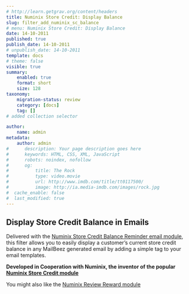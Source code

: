```yaml
---
# http://learn.getgrav.org/content/headers
title: Numinix Store Credit: Display Balance
slug: filter_add_numinix_sc_balance
# menu: Numinix Store Credit: Display Balance
date: 14-10-2011
published: true
publish_date: 14-10-2011
# unpublish_date: 14-10-2011
template: docs
# theme: false
visible: true
summary:
    enabled: true
    format: short
    size: 128
taxonomy:
    migration-status: review
    category: [docs]
    tag: []
# added collection selector

author:
    name: admin
metadata:
    author: admin
#      description: Your page description goes here
#      keywords: HTML, CSS, XML, JavaScript
#      robots: noindex, nofollow
#      og:
#          title: The Rock
#          type: video.movie
#          url: http://www.imdb.com/title/tt0117500/
#          image: http://ia.media-imdb.com/images/rock.jpg
#  cache_enable: false
#  last_modified: true
---
```


## Display Store Credit Balance in Emails

Delivered with the [Numinix Store Credit Balance Reminder email module](http://www.mailbeez.com/documentation/mailbeez/numinix_sc_balance_reminder/), this filter allows you to easily display a customer’s current store credit balance in any MailBeez generated email by adding a simple tag to your email templates.

**Developed in Cooperation with Numinix, the inventor of the popular [Numinix Store Credit module](http://www.numinix.com/zen-cart-modules/taxes-order-totals/store-credit-and-rewards-points "Numinix Store Credit Module")**

You might also like the [Numinix Review Reward module](http://www.mailbeez.com/documentation/mailbeez/numinix_sc_review_reward/ "Numinix Review Reward Module")  
  
